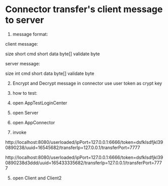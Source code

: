 # Connector transfer's client message to server

1. message format:

client message: 

size 			short
cmd				short
data			byte[]
validate		byte

server message: 

size 			int
cmd				short
data			byte[]
validate		byte

2. Encrypt and Decrypt message in connector
	use user token as crypt key


3. how to test: 

1. open AppTestLoginCenter
2. open Server
3. open AppConnector

4. invoke 

http://localhost:8080/userloaded/ipPort=127.0.0.1:6666/token=dsfklsdfjkl390890238/uuid=16545682/transferIp=127.0.0.1/transferPort=7777

http://localhost:8080/userloaded/ipPort=127.0.0.1:6666/token=dsfklsdfjkl390890238d3ddd/uuid=165433335682/transferIp=127.0.0.1/transferPort=7777

5. open Client and Client2
